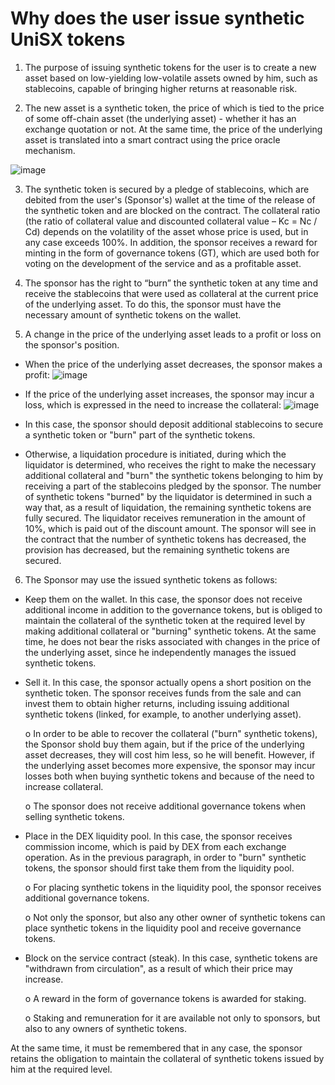 # Why does the user issue synthetic UniSX tokens

1. The purpose of issuing synthetic tokens for the user is to create a new asset based on low-yielding low-volatile assets owned by him, such as stablecoins, capable of bringing higher returns at reasonable risk.

2. The new asset is a synthetic token, the price of which is tied to the price of some off-chain asset (the underlying asset) - whether it has an exchange quotation or not.
At the same time, the price of the underlying asset is translated into a smart contract using the price oracle mechanism.

![image](https://user-images.githubusercontent.com/89580052/134311115-c2b8f478-3278-4906-9053-a069469828fa.png)

3. The synthetic token is secured by a pledge of stablecoins, which are debited from the user's (Sponsor's) wallet at the time of the release of the synthetic token and are blocked on the contract. The collateral ratio (the ratio of collateral value and discounted collateral value – Kc = Nc / Cd) depends on the volatility of the asset whose price is used, but in any case exceeds 100%.
In addition, the sponsor receives a reward for minting in the form of governance tokens (GT), which are used both for voting on the development of the service and as a profitable asset.

4. The sponsor has the right to “burn” the synthetic token at any time and receive the stablecoins that were used as collateral at the current price of the underlying asset.
To do this, the sponsor must have the necessary amount of synthetic tokens on the wallet.

5. A change in the price of the underlying asset leads to a profit or loss on the sponsor's position.
- When the price of the underlying asset decreases, the sponsor makes a profit:
![image](https://user-images.githubusercontent.com/89580052/139483968-739b99f1-b1f3-4b74-8478-8335ac1e46c5.png)

- If the price of the underlying asset increases, the sponsor may incur a loss, which is expressed in the need to increase the collateral:
![image](https://user-images.githubusercontent.com/89580052/139484030-e0352fc9-0711-4f8d-bf1d-6b867b952b52.png)

- In this case, the sponsor should deposit additional stablecoins to secure a synthetic token or "burn" part of the synthetic tokens.
- Otherwise, a liquidation procedure is initiated, during which the liquidator is determined, who receives the right to make the necessary additional collateral and "burn" the synthetic tokens belonging to him by receiving a part of the stablecoins pledged by the sponsor. The number of synthetic tokens "burned" by the liquidator is determined in such a way that, as a result of liquidation, the remaining synthetic tokens are fully secured. The liquidator receives remuneration in the amount of 10%, which is paid out of the discount amount. The sponsor will see in the contract that the number of synthetic tokens has decreased, the provision has decreased, but the remaining synthetic tokens are secured.

6. The Sponsor may use the issued synthetic tokens as follows:
- Keep them on the wallet. In this case, the sponsor does not receive additional income in addition to the governance tokens, but is obliged to maintain the collateral of the synthetic token at the required level by making additional collateral or "burning" synthetic tokens. At the same time, he does not bear the risks associated with changes in the price of the underlying asset, since he independently manages the issued synthetic tokens. 
- Sell it. In this case, the sponsor actually opens a short position on the synthetic token. The sponsor receives funds from the sale and can invest them to obtain higher returns, including issuing additional synthetic tokens (linked, for example, to another underlying asset). 

     o In order to be able to recover the collateral ("burn" synthetic tokens), the Sponsor shold buy them again, but if the price of the underlying asset decreases, they will cost him less, so he will benefit. However, if the underlying asset becomes more expensive, the sponsor may incur losses both when buying synthetic tokens and because of the need to increase collateral. 

     o The sponsor does not receive additional governance tokens when selling synthetic tokens.

- Place in the DEX liquidity pool. In this case, the sponsor receives commission income, which is paid by DEX from each exchange operation. As in the previous paragraph, in order to "burn" synthetic tokens, the sponsor should first take them from the liquidity pool. 

     o For placing synthetic tokens in the liquidity pool, the sponsor receives additional governance tokens. 

     o Not only the sponsor, but also any other owner of synthetic tokens can place synthetic tokens in the liquidity pool and receive governance tokens.

- Block on the service contract (steak). In this case, synthetic tokens are "withdrawn from circulation", as a result of which their price may increase. 

     o A reward in the form of governance tokens is awarded for staking.

     o Staking and remuneration for it are available not only to sponsors, but also to any owners of synthetic tokens.

At the same time, it must be remembered that in any case, the sponsor retains the obligation to maintain the collateral of synthetic tokens issued by him at the required level.
